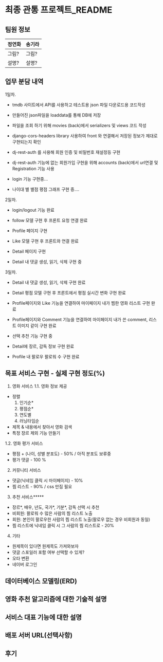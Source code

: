 # 최종 관통 프로젝트_README

## 팀원 정보

| 정연화 | 송기라 |
| --- | --- |
| 그림? | 그림? |
| 설명? | 설명? |

## 업무 분담 내역

1일차. 

- tmdb 사이트에서 API를 사용하고 테스트용 json 파일 다운로드용 코드작성 

- 만들어진 json파일을 loaddata를 통해 DB에 저장

- 파일을 조회 하기 위해 movies (back)에서 serializers 및 views 코드 작성

- django-cors-headers library 사용하여 front 와 연결해서 저장된 정보가 제대로 구현되는지 확인

- dj-rest-auth 를 사용해 회원 인증 및 비밀번호 재설정등 구현

- dj-rest-auth 기능에 없는 회원가입 구현을 위해 accounts (back)에서 url연결 및 Registration 기능 사용

- login 기능 구현중...

- 나이대 별 별점 평점 그래프 구현 중....

2일차. 

- login/logout 기능 완료

- follow 모델 구현 후 프론트 요청 연결 완료

- Profile 페이지 구현

- Like 모델 구현 후 프론트와 연결 완료

- Detail 페이지 구현

- Detail 내 댓글 생성, 읽기, 삭제 구현 중

3일차.

- Detail 내 댓글 생성, 읽기, 삭제 구현 완료

- Detail 평점 모델 구현 후 프론트에서 평점 실시간 변화 구현 완료

- Profile페이지와 Like 기능을 연결하여 마이페이지 내가 찜한 영화 리스트 구현 완료

- Profile페이지와 Comment 기능을 연결하여 마이페이지 내가 쓴 comment, 리스트 이미지 같이 구현 완료

- 선택 추천 기능 구현 중

- Detail에 장르, 감독 정보 구현 완료

- Profile 내 팔로우 팔로워 수 구현 완료

## 목표 서비스 구현 - 실제 구현 정도(%)

1. 영화 서비스
1.1. 영화 정보 제공
- 정렬
  1) 인기순*
  2) 평점순*
  3) 연도별
  4) 러닝타임순
- 제목 & 내용에서 찾아서 영화 검색
- 특정 장르 제외 기능 만들기

1.2. 영화 평가 서비스
- 평점 + (나이, 성별 분포도) - 50% / 아직 분포도 보류중
- 평가 댓글 - 100 %


2. 커뮤니티 서비스
- 댓글(닉네임 클릭 시 마이페이지)  - 10%
- 찜 리스트 - 90% / css 만짐 필요


3. 추천 서비스*****
- 장르*, 배우, 년도, 국가*, 기분*, 감독 선택 시 추천
- 비회원: 팔로워 수 많은 사람의 찜 리스트 노출
- 회원: 본인이 팔로우한 사람의 찜 리스트 노출(팔로우 없는 경우 비회원과 동일)
- 찜 리스트에 닉네임 클릭 시 그 사람의 찜 리스트로 - 20%


4. 기타
- 원제목이 있다면 원제목도 가져와보자
- 댓글 스포일러 포함 여부 선택할 수 있게?
- 오타 변환
- 네이버 로그인

## 데이터베이스 모델링(ERD)

## 영화 추천 알고리즘에 대한 기술적 설명

## 서비스 대표 기능에 대한 설명

## 배포 서버 URL(선택사항)

## 후기